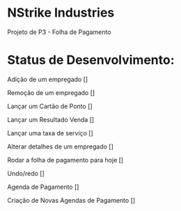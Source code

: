 # NStrike Industries

Projeto de P3 - Folha de Pagamento

# Status de Desenvolvimento:

Adição de um empregado []

Remoção de um empregado []

Lançar um Cartão de Ponto []

Lançar um Resultado Venda []

Lançar uma taxa de serviço []

Alterar detalhes de um empregado []

Rodar a folha de pagamento para hoje []

Undo/redo []

Agenda de Pagamento []

Criação de Novas Agendas de Pagamento []

